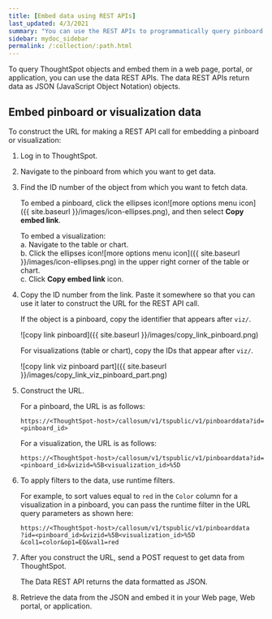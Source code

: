 ```yaml
---
title: [Embed data using REST APIs]
last_updated: 4/3/2021
summary: "You can use the REST APIs to programmatically query pinboard and visualization data from the ThoughtSpot application."
sidebar: mydoc_sidebar
permalink: /:collection/:path.html
---
```


To query ThoughtSpot objects and embed them in a web page, portal, or application, you can use the data REST APIs. The data REST APIs return data as JSON (JavaScript Object Notation) objects.

## Embed pinboard or visualization data

To construct the URL for making a REST API call for embedding a pinboard or visualization:

1.  Log in to ThoughtSpot.

2.  Navigate to the pinboard from which you want to get data.

3.  Find the ID number of the object from which you want to fetch data.

    To embed a pinboard, click the ellipses icon![more options menu icon]({{ site.baseurl }}/images/icon-ellipses.png), and then select **Copy embed link**.

    To embed a visualization:                   
      a.  Navigate to the table or chart.                              
      b.  Click the ellipses icon![more options menu icon]({{ site.baseurl }}/images/icon-ellipses.png) in the upper right corner of the table or chart.                                        
      c.  Click **Copy embed link** icon.

4.  Copy the ID number from the link.
    Paste it somewhere so that you can use it later to construct the URL for the REST API call.

    If the object is a pinboard, copy the identifier that appears after `viz/`.

    ![copy link pinboard]({{ site.baseurl }}/images/copy_link_pinboard.png)

    For visualizations (table or chart), copy the IDs that appear after `viz/`.

    ![copy link viz pinboard part]({{ site.baseurl }}/images/copy_link_viz_pinboard_part.png)

5.  Construct the URL.

    For a pinboard, the URL is as follows:

        https://<ThoughtSpot-host>/callosum/v1/tspublic/v1/pinboarddata?id=<pinboard_id>

    For a visualization, the URL is as follows:

        https://<ThoughtSpot-host>/callosum/v1/tspublic/v1/pinboarddata?id=<pinboard_id>&vizid=%5B<visualization_id>%5D

6.  To apply filters to the data, use runtime filters.

    For example, to sort values equal to `red` in the `Color` column for a visualization in a pinboard, you can pass the runtime filter in the URL query parameters as shown here:

        https://<ThoughtSpot-host>/callosum/v1/tspublic/v1/pinboarddata
        ?id=<pinboard_id>&vizid=%5B<visualization_id>%5D
        &col1=color&op1=EQ&val1=red

7.  After you construct the URL, send a POST request to get data from ThoughtSpot.

    The Data REST API returns the data formatted as JSON.

8.  Retrieve the data from the JSON and embed it in your Web page, Web portal, or application.
